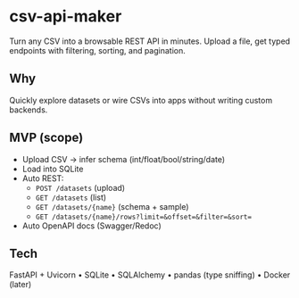 # csv-api-maker

Turn any CSV into a browsable REST API in minutes. Upload a file, get typed endpoints with filtering, sorting, and pagination.

## Why
Quickly explore datasets or wire CSVs into apps without writing custom backends.

## MVP (scope)
- Upload CSV → infer schema (int/float/bool/string/date)
- Load into SQLite
- Auto REST:
  - `POST /datasets` (upload)
  - `GET /datasets` (list)
  - `GET /datasets/{name}` (schema + sample)
  - `GET /datasets/{name}/rows?limit=&offset=&filter=&sort=`
- Auto OpenAPI docs (Swagger/Redoc)

## Tech
FastAPI + Uvicorn • SQLite • SQLAlchemy • pandas (type sniffing) • Docker (later)
